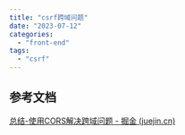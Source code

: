 ```yaml
---
title: "csrf跨域问题"
date: "2023-07-12"
categories: 
  - "front-end"
tags: 
  - "csrf"
---
```


## 参考文档

[总结-使用CORS解决跨域问题 - 掘金 (juejin.cn)](https://juejin.cn/post/6850418120537374734)
